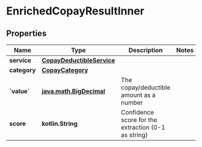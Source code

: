 
# EnrichedCopayResultInner

## Properties
| Name | Type | Description | Notes |
| ------------ | ------------- | ------------- | ------------- |
| **service** | [**CopayDeductibleService**](CopayDeductibleService.md) |  |  |
| **category** | [**CopayCategory**](CopayCategory.md) |  |  |
| **&#x60;value&#x60;** | [**java.math.BigDecimal**](java.math.BigDecimal.md) | The copay/deductible amount as a number |  |
| **score** | **kotlin.String** | Confidence score for the extraction (0-1 as string) |  |



